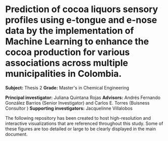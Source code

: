 # **Prediction of cocoa liquors sensory profiles using e-tongue and e-nose data by the implementation of Machine Learning to enhance the cocoa production for various associations across multiple municipalities in Colombia.**

**Subject:** Thesis 2
**Grade:** Master's in Chemical Engineering 

**Principal investigator:** Juliana Quintana Rojas
**Advisors:** Andrés Fernando González Barrios (Senior Investigator) and Carlos E. Torres (Buisness Consultor )
**Supporting investigators:** Jacquelinne Villalobos 


The following repository has been created to host high-resolution and interactive visualizations that are referenced throughout this study. Some of these figures are too detailed or large to be clearly displayed in the main document.
